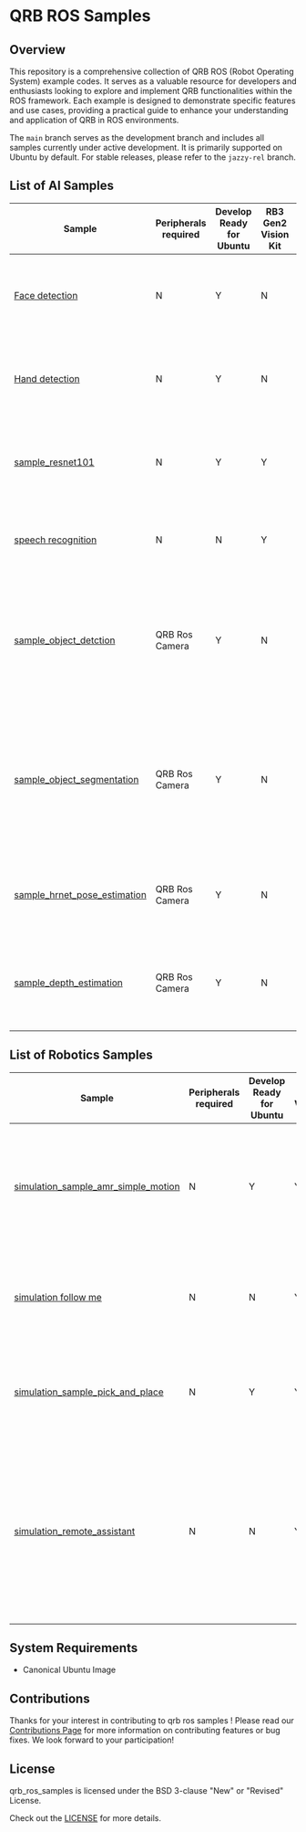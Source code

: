 # QRB ROS Samples

## Overview

This repository is a comprehensive collection of QRB ROS (Robot Operating System) example codes. It serves as a valuable resource for developers and enthusiasts looking to explore and implement QRB functionalities within the ROS framework. Each example is designed to demonstrate specific features and use cases, providing a practical guide to enhance your understanding and application of QRB in ROS environments.



The `main` branch serves as the development branch and includes all samples currently under active development. It is primarily supported on Ubuntu by default.    For stable releases, please refer to the `jazzy-rel` branch.

## List of AI Samples

| Sample                                                       | Peripherals required | Develop Ready for Ubuntu | RB3 Gen2 Vision Kit | IQ-9075 Evaluation Kit | IQ-8 Beta   Evaluation Kit | Description                                                  |
| ------------------------------------------------------------ | -------------------- | ------------------------ | ------------------- | ---------------------- | -------------------------- | ------------------------------------------------------------ |
| [Face detection](ai_vision/sample_face_detection/)           | N                    | Y                        | N                   | Y                      | N                          | The Face detection is a machine learning pipeline that predicts bounding boxes and key point of face in an image. For model information, please refer to [MediaPipe-Face-Detection](https://huggingface.co/qualcomm/MediaPipe-Face-Detection). |
| [Hand detection](ai_vision/sample_hand_detection/)           | N                    | Y                        | N                   | Y                      | N                          | The Hand detection is a machine learning pipeline that predicts bounding boxes and pose skeletons of hands in an image. For model information, please refer to [MediaPipe-Hand-Detection](https://huggingface.co/qualcomm/MediaPipe-Hand-Detection). |
| [sample_resnet101](ai_vision/sample_resnet101)               | N                    | Y                        | Y                   | Y                      | Y                          | The Image Classification is a machine learning model that can classify images from the Imagenet dataset. For model information, please refer to [ResNet101 - Qualcomm AI Hub](https://aihub.qualcomm.com/iot/models/resnet101?searchTerm=resnet1). |
| [speech recognition](ai_audio/sample_speech_recognition/)    | N                    | N                        | Y                   | Y                      | Y                          | captures the audio input and publishes the ros topic with the speech recognition result, For model information, please refer to [Whisper-Tiny-En - Qualcomm AI Hub](https://aihub.qualcomm.com/iot/models/whisper_tiny_en?domain=Audio) |
| [sample_object_detction](ai_vision/sample_object_detction/)  | QRB Ros Camera       | Y                        | N                   | Y                      | Y                          | The `sample_object_setection` is a Python launch file utilizing QNN for model inference. It demonstrates camera data streaming, AI-based inference, and real-time visualization of object detection results. For model information, please refer to  [YOLOv8-Detection - Qualcomm AI Hub](https://aihub.qualcomm.com/iot/models/yolov8_det?searchTerm=yolov8&domain=Computer+Vision) |
| [sample_object_segmentation](ai_vision/sample_object_segmentation/) | QRB Ros Camera       | Y                        | N                   | Y                      | Y                          | The `sample_object_segmentation` is a Python launch file utilizing QNN for model inference. It demonstrates camera data streaming, AI-based inference, and real-time visualization of object segmentation results.”. For model information, please refer to [YOLOv8-Segmentation - Qualcomm AI Hub](https://aihub.qualcomm.com/iot/models/yolov8_seg?searchTerm=yolov8&domain=Computer+Vision) |
| [sample_hrnet_pose_estimation](ai_vision/sample_hrnet_pose_estimation/) | QRB Ros Camera       | Y                        | N                   | Y                      | N                          | `sample_hrnet_pose_estimation` sample provides high-precision human pose estimation capabilities. For model information, please refer to [HRNetPose - Qualcomm AI Hub](https://aihub.qualcomm.com/iot/models/hrnet_pose?searchTerm=hrnet) |
| [sample_depth_estimation](ai_vision/sample_depth_estimation/) | QRB Ros Camera       | Y                        | N                   | Y                      | N                          | The `sample_depth_estimation` include the pre/post-processs for estimating the depth of each pixel using QNN inference. For model information, please refer to [Depth Anything V2 - Qualcomm AI Hub](https://aihub.qualcomm.com/iot/models/depth_anything_v2?searchTerm=depth&domain=Computer+Vision) |


## List of Robotics Samples

| Sample                                                       | Peripherals required | Develop Ready for Ubuntu | RB3 Gen2 Vision Kit | IQ-9075 Evaluation Kit | IQ-8 Beta   Evaluation Kit | Description                                                  |
| ------------------------------------------------------------ | -------------------- | ------------------------ | ------------------- | ---------------------- | -------------------------- | ------------------------------------------------------------ |
| [simulation_sample_amr_simple_motion](robotics/simulation_sample_amr_simple_motion) | N                    | Y                        | Y                   | Y                      | Y                          | The `AMR simple motion sample` is a Python-based ROS node used to control the simple movements of QRB AMRs within the simulator. This sample allows you to control the movement of QRB AMRs via publishing the ROS messages to `/qrb_robot_base/cmd_vel` topic. |
| [simulation follow me](simulation_follow_me)                 | N                    | N                        | Y                   | Y                      | Y                          | The `Simulation Follow Me` sample is a AMR to detect, track, and follow a moving person in real time. It integrates sensor emulation and motion control to follow human-following behavior in simulated environments. |
| [simulation_sample_pick_and_place](robotics/simulation_sample_pick_and_place) | N                    | Y                        | Y                   | Y                      | Y                          | The `simulation sample pick and place` is a C++-based robotic manipulation ROS2 node that demonstrates autonomous pick-and-place operations using MoveIt2 for motion planning and Gazebo for physics simulation. |
| [simulation_remote_assistant](robotics/simulation_remote_assistant) | N                    | N                        | Y                   | Y                      | Y                          | The `simulation_remote_assistant` sample application is the ROS package that utilizes an AMR as a remote assistant within a virtual office environment. Users can interact with the robot by inputting natural language commands, such as "Go to the office to check the person." The robot will then autonomously navigate to the specified location and perform object detection tasks as instructed. |

## System Requirements

- Canonical Ubuntu Image



## Contributions

Thanks for your interest in contributing to qrb ros samples ! Please read our [Contributions Page](CONTRIBUTING.md) for more information on contributing features or bug fixes. We look forward to your participation!

## License

qrb_ros_samples is licensed under the BSD 3-clause "New" or "Revised" License.

Check out the [LICENSE](LICENSE) for more details.